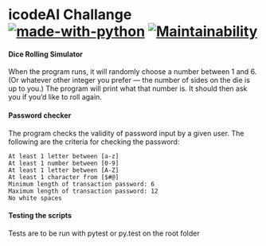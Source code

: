 # icodeAI Challange [![made-with-python](https://img.shields.io/badge/Made%20with-Python-1f425f.svg)](https://www.python.org/) [![Maintainability](https://api.codeclimate.com/v1/badges/787afbed9ac0111ba9cc/maintainability)](https://codeclimate.com/github/antonnifo/icodeAI_sandbox/maintainability)
#### Dice Rolling Simulator 

When the program runs, it will randomly choose a number between 1 and 6.
(Or whatever other integer you prefer — the number of sides on the die is up to you.) 
The program will print what that number is. It should then ask you if you’d like to roll again.  
#### Password checker 
The program checks the validity of password input by a given user. 
The following are the criteria for checking the password: 
```
At least 1 letter between [a-z]
At least 1 number between [0-9]
At least 1 letter between [A-Z]
At least 1 character from [$#@]
Minimum length of transaction password: 6
Maximum length of transaction password: 12
No white spaces 
``` 
#### Testing the scripts  
Tests are to be run with pytest or py.test on the root folder

